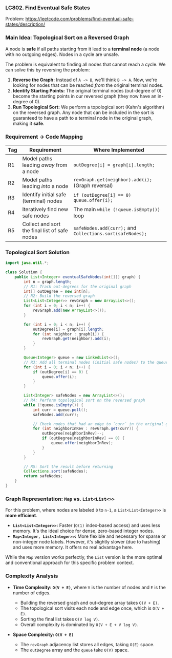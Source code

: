 ### LC802. Find Eventual Safe States
Problem: https://leetcode.com/problems/find-eventual-safe-states/description/

### Main Idea: Topological Sort on a Reversed Graph

A node is **safe** if all paths starting from it lead to a **terminal node** (a node with no outgoing edges). Nodes in a cycle are unsafe.

The problem is equivalent to finding all nodes that cannot reach a cycle. We can solve this by reversing the problem:

1.  **Reverse the Graph:** Instead of `A -> B`, we'll think `B -> A`. Now, we're looking for nodes that can be reached *from* the original terminal nodes.
2.  **Identify Starting Points:** The original terminal nodes (out-degree of 0) become the starting points in our reversed graph (they now have an in-degree of 0).
3.  **Run Topological Sort:** We perform a topological sort (Kahn's algorithm) on the reversed graph. Any node that can be included in the sort is guaranteed to have a path to a terminal node in the original graph, making it **safe**.

### Requirement → Code Mapping

| Tag | Requirement | Where Implemented |
|---|---|---|
| R1 | Model paths leading *away* from a node | `outDegree[i] = graph[i].length;` |
| R2 | Model paths leading *into* a node | `revGraph.get(neighbor).add(i);` (Graph reversal) |
| R3 | Identify initial safe (terminal) nodes | `if (outDegree[i] == 0) queue.offer(i);` |
| R4 | Iteratively find new safe nodes | The main `while (!queue.isEmpty())` loop |
| R5 | Collect and sort the final list of safe nodes | `safeNodes.add(curr);` and `Collections.sort(safeNodes);` |

### Topological Sort Solution

```java
import java.util.*;

class Solution {
    public List<Integer> eventualSafeNodes(int[][] graph) {
        int n = graph.length;
        // R1: Track out-degrees for the original graph
        int[] outDegree = new int[n];
        // R2: Build the reversed graph
        List<List<Integer>> revGraph = new ArrayList<>();
        for (int i = 0; i < n; i++) {
            revGraph.add(new ArrayList<>());
        }

        for (int i = 0; i < n; i++) {
            outDegree[i] = graph[i].length;
            for (int neighbor : graph[i]) {
                revGraph.get(neighbor).add(i);
            }
        }

        Queue<Integer> queue = new LinkedList<>();
        // R3: Add all terminal nodes (initial safe nodes) to the queue
        for (int i = 0; i < n; i++) {
            if (outDegree[i] == 0) {
                queue.offer(i);
            }
        }

        List<Integer> safeNodes = new ArrayList<>();
        // R4: Perform topological sort on the reversed graph
        while (!queue.isEmpty()) {
            int curr = queue.poll();
            safeNodes.add(curr);

            // Check nodes that had an edge to `curr` in the original graph
            for (int neighborInRev : revGraph.get(curr)) {
                outDegree[neighborInRev]--;
                if (outDegree[neighborInRev] == 0) {
                    queue.offer(neighborInRev);
                }
            }
        }

        // R5: Sort the result before returning
        Collections.sort(safeNodes);
        return safeNodes;
    }
}
```

### Graph Representation: `Map` vs. `List<List<>>`

For this problem, where nodes are labeled `0` to `n-1`, a `List<List<Integer>>` is **more efficient**.

*   **`List<List<Integer>>`:** Faster (`O(1)` index-based access) and uses less memory. It's the ideal choice for dense, zero-based integer nodes.
*   **`Map<Integer, List<Integer>>`:** More flexible and necessary for sparse or non-integer node labels. However, it's slightly slower (due to hashing) and uses more memory. It offers no real advantage here.

While the `Map` version works perfectly, the `List` version is the more optimal and conventional approach for this specific problem context.

### Complexity Analysis
*   **Time Complexity: `O(V + E)`**, where `V` is the number of nodes and `E` is the number of edges.
    *   Building the reversed graph and out-degree array takes `O(V + E)`.
    *   The topological sort visits each node and edge once, which is `O(V + E)`.
    *   Sorting the final list takes `O(V log V)`.
    *   Overall complexity is dominated by `O(V + E + V log V)`.

*   **Space Complexity: `O(V + E)`**
    *   The `revGraph` adjacency list stores all edges, taking `O(E)` space.
    *   The `outDegree` array and the `queue` take `O(V)` space.